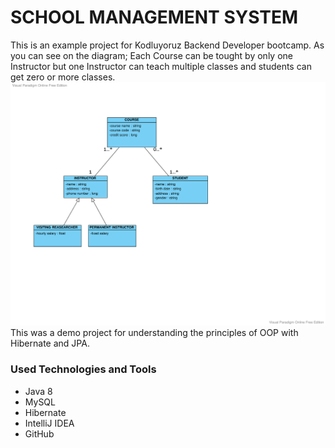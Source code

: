 # SCHOOL MANAGEMENT SYSTEM
This is an example project for Kodluyoruz Backend Developer bootcamp. As you can see on the diagram; Each Course can be tought by only one Instructor but one Instructor can teach multiple classes and students can get zero or more classes. <img src="./SMSUML-1.png" />
This was a demo project for understanding the principles of OOP with Hibernate and JPA.

### Used Technologies and Tools
+ Java 8
+ MySQL
+ Hibernate
+ IntelliJ IDEA
+ GitHub
